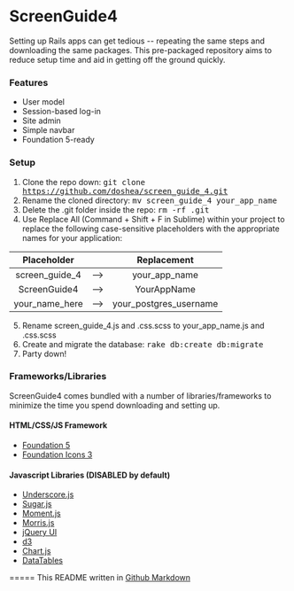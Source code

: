 # ScreenGuide4

Setting up Rails apps can get tedious -- repeating the same steps and downloading the same packages. This pre-packaged repository aims to reduce setup time and aid in getting off the ground quickly.

### Features
  * User model
  * Session-based log-in
  * Site admin
  * Simple navbar
  * Foundation 5-ready

### Setup
1. Clone the repo down: <tt>git clone https://github.com/doshea/screen_guide_4.git</tt>
2. Rename the cloned directory: <tt>mv screen_guide_4 your_app_name</tt>
3. Delete the .git folder inside the repo: <tt>rm -rf .git</tt>
4. Use Replace All (Command + Shift + F in Sublime) within your project to replace the following case-sensitive placeholders with the appropriate names for your application:

  | Placeholder         |          |           Replacement         |
  | :------------: |:-----:|:--------------------:|
  | screen_guide_4         |   --> |        your_app_name       |
  | ScreenGuide4          |   --> |         YourAppName        |
  | your_name_here |   --> | your_postgres_username |

5. Rename screen_guide_4.js and .css.scss to your_app_name.js and .css.scss
6. Create and migrate the database: <tt>rake db:create db:migrate</tt>
7. Party down!

### Frameworks/Libraries
ScreenGuide4 comes bundled with a number of libraries/frameworks to minimize the time you spend downloading and setting up.

#### HTML/CSS/JS Framework
  * [Foundation 5](http://foundation.zurb.com/docs/)
  * [Foundation Icons 3](http://zurb.com/playground/foundation-icon-fonts-3)

#### Javascript Libraries (DISABLED by default)
  * [Underscore.js](http://underscorejs.org/)
  * [Sugar.js](http://sugarjs.com/)
  * [Moment.js](http://momentjs.com/)
  * [Morris.js](http://momentjs.com/)
  * [jQuery UI](https://jqueryui.com/)
  * [d3](http://d3js.org/)
  * [Chart.js](http://www.chartjs.org/)
  * [DataTables](https://datatables.net/)

=====
This README written in [Github Markdown](https://github.com/adam-p/markdown-here/wiki/Markdown-Cheatsheet)